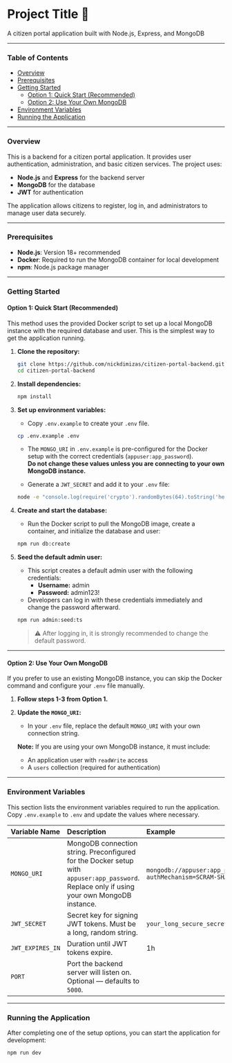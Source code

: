 # Project Title 🚀

A citizen portal application built with Node.js, Express, and MongoDB

---

### **Table of Contents**

- [Overview](#overview)
- [Prerequisites](#prerequisites)
- [Getting Started](#getting-started)
  - [Option 1: Quick Start (Recommended)](#option-1-quick-start-recommended)
  - [Option 2: Use Your Own MongoDB](#option-2-use-your-own-mongodb)
- [Environment Variables](#environment-variables)
- [Running the Application](#running-the-application)

---

### **Overview**

This is a backend for a citizen portal application. It provides user authentication, administration, and basic citizen services. The project uses:

- **Node.js** and **Express** for the backend server
- **MongoDB** for the database
- **JWT** for authentication

The application allows citizens to register, log in, and administrators to manage user data securely.

---

### **Prerequisites**

- **Node.js**: Version 18+ recommended
- **Docker**: Required to run the MongoDB container for local development
- **npm**: Node.js package manager

---

### **Getting Started**

#### **Option 1: Quick Start (Recommended)**

This method uses the provided Docker script to set up a local MongoDB instance with the required database and user. This is the simplest way to get the application running.

1.  **Clone the repository:**

    ```bash
    git clone https://github.com/nickdimizas/citizen-portal-backend.git
    cd citizen-portal-backend
    ```

2.  **Install dependencies:**

    ```bash
    npm install
    ```

3.  **Set up environment variables:**
    - Copy `.env.example` to create your `.env` file.

    ```bash
    cp .env.example .env
    ```

    - The `MONGO_URI` in `.env.example` is pre-configured for the Docker setup with the correct credentials (`appuser:app_password`).  
      **Do not change these values unless you are connecting to your own MongoDB instance.**

    - Generate a `JWT_SECRET` and add it to your `.env` file:

    ```bash
    node -e "console.log(require('crypto').randomBytes(64).toString('hex'))"
    ```

4.  **Create and start the database:**
    - Run the Docker script to pull the MongoDB image, create a container, and initialize the database and user:

    ```bash
    npm run db:create
    ```

5.  **Seed the default admin user:**
    - This script creates a default admin user with the following credentials:
      - **Username:** admin
      - **Password:** admin123!
    - Developers can log in with these credentials immediately and change the password afterward.

    ```bash
    npm run admin:seed:ts
    ```

    > ⚠️ After logging in, it is strongly recommended to change the default password.

---

#### **Option 2: Use Your Own MongoDB**

If you prefer to use an existing MongoDB instance, you can skip the Docker command and configure your `.env` file manually.

1.  **Follow steps 1-3 from Option 1.**

2.  **Update the `MONGO_URI`:**
    - In your `.env` file, replace the default `MONGO_URI` with your own connection string.

    **Note:** If you are using your own MongoDB instance, it must include:
    - An application user with `readWrite` access
    - A `users` collection (required for authentication)

---

### **Environment Variables**

This section lists the environment variables required to run the application.  
Copy `.env.example` to `.env` and update the values where necessary.

| Variable Name    | Description                                                                                                                                 | Example                                                                                                                     |
| :--------------- | :------------------------------------------------------------------------------------------------------------------------------------------ | :-------------------------------------------------------------------------------------------------------------------------- |
| `MONGO_URI`      | MongoDB connection string. Preconfigured for the Docker setup with `appuser:app_password`. Replace only if using your own MongoDB instance. | `mongodb://appuser:app_password@localhost:27017/citizen_portal_db?authMechanism=SCRAM-SHA-256&authSource=citizen_portal_db` |
| `JWT_SECRET`     | Secret key for signing JWT tokens. Must be a long, random string.                                                                           | `your_long_secure_secret`                                                                                                   |
| `JWT_EXPIRES_IN` | Duration until JWT tokens expire.                                                                                                           | 1h                                                                                                                          |
| `PORT`           | Port the backend server will listen on. Optional — defaults to `5000`.                                                                      |                                                                                                                             |

---

### **Running the Application**

After completing one of the setup options, you can start the application for development:

```bash
npm run dev
```
